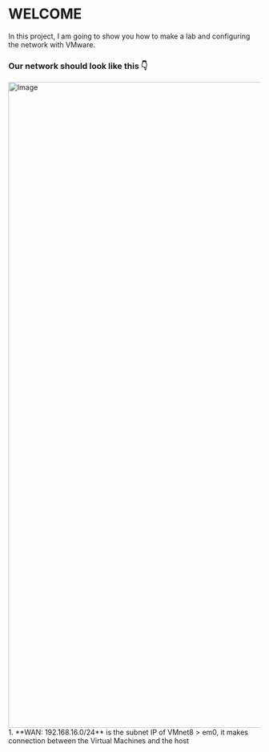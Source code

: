 # WELCOME
In this project, I am going to show you how to make a lab and configuring the network with VMware.
### Our network should look like this 👇
<img width="1079" height="1289" alt="Image" src="https://github.com/user-attachments/assets/73a1ea38-87c6-48e3-81df-c7bd885950d1" />
1. **WAN: 192.168.16.0/24** is the subnet IP of VMnet8 > em0, it makes connection between the Virtual Machines and the host
